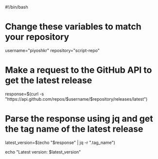 #!/bin/bash

# Change these variables to match your repository
username="piyoshkr"
repository="script-repo"

# Make a request to the GitHub API to get the latest release
response=$(curl -s "https://api.github.com/repos/$username/$repository/releases/latest")

# Parse the response using jq and get the tag name of the latest release
latest_version=$(echo "$response" | jq -r ".tag_name")

echo "Latest version: $latest_version"


